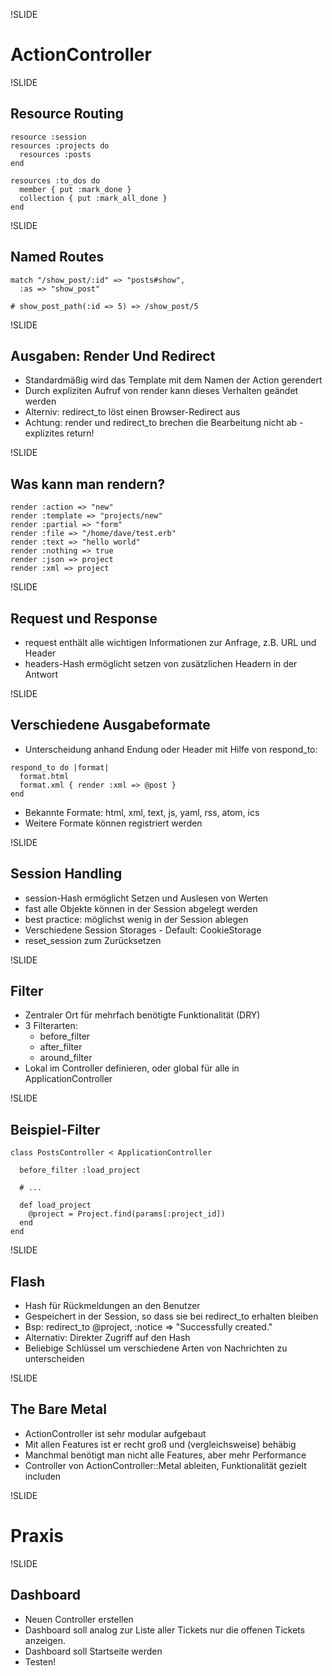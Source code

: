 !SLIDE

# ActionController

!SLIDE

## Resource Routing

~~~~ {.brush: .ruby}
resource :session
resources :projects do
  resources :posts
end

resources :to_dos do
  member { put :mark_done }
  collection { put :mark_all_done }
end
~~~~

!SLIDE

## Named Routes

~~~~ {.brush: .ruby}
match "/show_post/:id" => "posts#show",
  :as => "show_post"

# show_post_path(:id => 5) => /show_post/5
~~~~

!SLIDE

## Ausgaben: Render Und Redirect

-   Standardmäßig wird das Template mit dem Namen der Action gerendert
-   Durch expliziten Aufruf von render kann dieses Verhalten geändet
    werden
-   Alterniv: redirect\_to löst einen Browser-Redirect aus
-   Achtung: render und redirect\_to brechen die Bearbeitung nicht ab -
    explizites return!

!SLIDE

## Was kann man rendern?

~~~~ {.brush: .ruby}
render :action => "new"
render :template => "projects/new"
render :partial => "form"
render :file => "/home/dave/test.erb"
render :text => "hello world"
render :nothing => true
render :json => project
render :xml => project
~~~~

!SLIDE

## Request und Response

-   request enthält alle wichtigen Informationen zur Anfrage, z.B. URL
    und Header
-   headers-Hash ermöglicht setzen von zusätzlichen Headern in der
    Antwort

!SLIDE

## Verschiedene Ausgabeformate

-   Unterscheidung anhand Endung oder Header mit Hilfe von respond\_to:

~~~~ {.brush: .ruby}
respond_to do |format|
  format.html
  format.xml { render :xml => @post }
end
~~~~

-   Bekannte Formate: html, xml, text, js, yaml, rss, atom, ics
-   Weitere Formate können registriert werden

!SLIDE

## Session Handling

-   session-Hash ermöglicht Setzen und Auslesen von Werten
-   fast alle Objekte können in der Session abgelegt werden
-   best practice: möglichst wenig in der Session ablegen
-   Verschiedene Session Storages - Default: CookieStorage
-   reset\_session zum Zurücksetzen

!SLIDE

## Filter

-   Zentraler Ort für mehrfach benötigte Funktionalität (DRY)
-   3 Filterarten:
    -   before\_filter
    -   after\_filter
    -   around\_filter
-   Lokal im Controller definieren, oder global für alle in
    ApplicationController

!SLIDE

## Beispiel-Filter

~~~~ {.brush: .ruby}
class PostsController < ApplicationController

  before_filter :load_project

  # ...

  def load_project
    @project = Project.find(params[:project_id])
  end
end
~~~~

!SLIDE

## Flash

-   Hash für Rückmeldungen an den Benutzer
-   Gespeichert in der Session, so dass sie bei redirect\_to erhalten
    bleiben
-   Bsp: redirect\_to @project, :notice =\> "Successfully created."
-   Alternativ: Direkter Zugriff auf den Hash
-   Beliebige Schlüssel um verschiedene Arten von Nachrichten zu
    unterscheiden

!SLIDE

## The Bare Metal

-   ActionController ist sehr modular aufgebaut
-   Mit allen Features ist er recht groß und (vergleichsweise) behäbig
-   Manchmal benötigt man nicht alle Features, aber mehr Performance
-   Controller von ActionController::Metal ableiten, Funktionalität
    gezielt includen

!SLIDE

# Praxis

!SLIDE

## Dashboard

-   Neuen Controller erstellen
-   Dashboard soll analog zur Liste aller Tickets nur die offenen
    Tickets anzeigen.
-   Dashboard soll Startseite werden
-   Testen!

